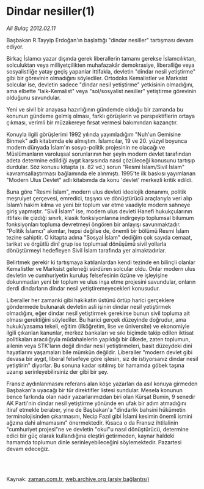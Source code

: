 # Dindar nesiller(1)

*Ali Bulaç 2012.02.11*

<td class="columnist-detail">
<p>Başbakan R.Tayyip Erdoğan'ın başlattığı "dindar nesiller" tartışması devam ediyor.</p>
<p>
<div id="haberMetinDiv">
<p> Birkaç İslamcı yazar dışında gerek liberallerin tamamı gerekse İslamcılıktan, solculuktan veya milliyetçilikten muhafazakâr demokrasiye, liberalliğe veya sosyalistliğe yatay geçiş yapanlar ittifakla, devletin "dindar nesil yetiştirme" gibi bir görevinin olmadığını söylediler. Ortodoks Kemalistler ve Marksist solcular ise, devletin sadece "dindar nesil yetiştirme" yetkisinin olmadığını, ama elbette "laik-Kemalist" veya "sol/sosyalist nesiller" yetiştirme görevinin olduğunu savundular.
<p> Yeni ve sivil bir anayasa hazırlığının gündemde olduğu bir zamanda bu konunun gündeme gelmiş olması, farklı görüşlerin ve perspektiflerin ortaya çıkması, verimli bir müzakereye fırsat vermesi bakımından kazançtır.
<p> Konuyla ilgili görüşlerimi 1992 yılında yayımladığım "Nuh'un Gemisine Binmek" adlı kitabımda ele almıştım. İslamcılar, 19 ve 20. yüzyıl boyunca modern dünyada İslam'ın sosyo-politik projesinin ne olacağı ve Müslümanların varoluşsal sorunlarının her şeyin modern devlet tarafından adeta determine edildiği aygıt karşısında nasıl çözüleceği konusunu tartışıp durdular. Söz konusu kitapta (s. 82 vd.) sorun "Resmi İslam/Sivil İslam" kavramsallaştırması bağlamında ele alınmıştı. 1995'te ilk baskısı yayımlanan "Modern Ulus Devlet" adlı kitabımda da konu 'devlet' merkezli kritik edildi.
<p> Buna göre "Resmi İslam", modern ulus devleti ideolojik donanımı, politik meşruiyet çerçevesi, emredici, taşıyıcı ve dönüştürücü araçlarıyla veri alıp İslam'ı hakim kılma ve yeni bir toplum var etme vaadiyle modern sahneye giriş yapmıştır. "Sivil İslam" ise, modern ulus devleti Hanefi hukukçularının ittifakı ile çizdiği sınırlı, klasik fonksiyonlarına indirgeyip toplumsal bilumum fonksiyonları topluma devretmeyi öngören bir anlayışı savunmaktadır. "Politik İslamcı" akımlar, hepsi değilse de, önemli bir bölümü Resmi İslam tezine sahiptir. O kitapta adına "Sosyal İslam" dediğim çok sayıda cemaat, tarikat ve örgütlü dinî grup ise toplumsal dönüşümü sivil yollarla dönüştürmeyi hedefleyen Sivil İslam tarafında yer almaktadırlar.
<p> Belirtmek gerekir ki tartışmaya katılanlardan kendi tezinde en bilinçli olanlar Kemalistler ve Marksist geleneği sürdüren solcular oldu. Onlar modern ulus devletin ve cumhuriyetin kuruluş felsefesinin özüne ve işleyişine dokunmadan yeni bir toplum ve ulus inşa etme projesini savundular, onların derdi dindarların dindar nesil yetiştiremeyecekleri konusudur.
<p> Liberaller her zamanki gibi hakikatin üstünü örtüp harici gerçeklere göndermede bulunarak devletin asli işinin dindar nesil yetiştirmek olmadığını, eğer dindar nesil yetiştirmek gerekirse bunun sivil topluma ait olması gerektiğini söylediler. Bu harici gerçek düzeyinde doğrudur, ama hukuk/yasama tekeli, eğitim (ilköğretim, lise ve üniversite) ve ekonomiyle ilgili çıkarılan kanunlar, merkez bankaları ve sıkı biçimde takip edilen iktisat politikaları aracılığıyla müdahalelerin yapıldığı bir ülkede, zaten toplumun, ailenin veya STK'ların değil dindar nesil yetiştirmeleri, basit düzeydeki dinî hayatlarını yaşamaları bile mümkün değildir. Liberaller "modern devlet gibi devasa bir aygıt, liberal felsefeye göre işlesin, siz de istiyorsanız dindar nesil yetiştirin" diyorlar. Bu sonuna kadar ısıtılmış bir hamamda göbek taşına uzanıp serinleyebilirsiniz der gibi bir şey.
<p> Fransız aydınlanmasını referans alan köşe yazarları da asıl konuya girmeden Başbakan'a uyacağı bir tür direktifler listesi sundular. Mesela konunun bence farkında olan nadir yazarlarımızdan biri olan Kürşat Bumin, 9 senedir AK Parti'nin dindar nesil yetiştirme yönünde en ufak bir adım atmadığını itiraf etmekle beraber, yine de Başbakan'a "dindarlık bahsini hükümetin terminolojisinden çıkarmasını, Necip Fazıl gibi İslami kesimin önemli ismini ağzına dahi almamasını" önermektedir. Kısaca o da Fransız ihtilalinin "cumhuriyet projesi"ne ve devletin "okul"u nasıl dönüştürücü, determine edici bir güç olarak kullandığına eleştiri getirmeden, kaynar haldeki hamamda toplumun dinle serinleyebileceğini söylemektedir. Pazartesi devam edeceğiz. </p></p></p></p></p></p></p></div>
</p>


<p><br>
		 </br></p></td>

Kaynak: [zaman.com.tr](http://zaman.com.tr/yazar.do?yazino=1243531), [web.archive.org (arşiv bağlantısı)](http://web.archive.org/web/20120214191054/http://www.zaman.com.tr:80/yazar.do?yazino=1243531)
